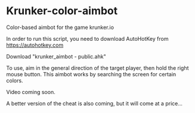 # Krunker-color-aimbot
Color-based aimbot for the game krunker.io 

In order to run this script, you need to download AutoHotKey from https://autohotkey.com 

Download "krunker_aimbot - public.ahk" 

To use, aim in the general direction of the target player, then hold the right mouse button. 
This aimbot works by searching the screen for certain colors. 

Video coming soon. 

A better version of the cheat is also coming, but it will come at a price... 
